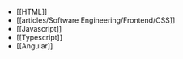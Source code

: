 - [[HTML]]
- [[articles/Software Engineering/Frontend/CSS]]
- [[Javascript]]
- [[Typescript]]
- [[Angular]]